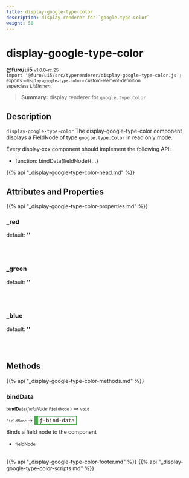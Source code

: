 ```yaml
---
title: display-google-type-color
description: display renderer for `google.type.Color`
weight: 50
---
```


# display-google-type-color
**@furo/ui5** <small>v1.0.0-rc.25</small>
<br>`import '@furo/ui5/src/typerenderer/display-google-type-color.js';`<small>
<br>exports `<display-google-type-color>` custom-element-definition
<br>superclass *LitElement*</small>

> **Summary:** display renderer for `google.type.Color`

## Description

`display-google-type-color`
The display-google-type-color component displays a FieldNode of type `google.type.Color` in read only mode.

Every display-xxx component should implement the following API:
- function: bindData(fieldNode){...}

{{% api "_display-google-type-color-head.md" %}}

## Attributes and Properties
{{% api "_display-google-type-color-properties.md" %}}






### **_red**
default: **&#39;&#39;**</small>


<br><br>

### **_green**
default: **&#39;&#39;**</small>


<br><br>

### **_blue**
default: **&#39;&#39;**</small>


<br><br>

## Methods
{{% api "_display-google-type-color-methods.md" %}}


### **bindData**
<small>**bindData**(*fieldNode* `FieldNode` ) ⟹ `void`</small>

<small>`FieldNode` </small> →
<span  style="border-width:2px 2px 2px 10px; border-style: solid;border-color:  rgb(76, 175, 80);font-family:monospace; padding:2px 4px;">ƒ-bind-data</span>

Binds a field node to the component

- <small>fieldNode </small>
<br><br>









{{% api "_display-google-type-color-footer.md" %}}
{{% api "_display-google-type-color-scripts.md" %}}
